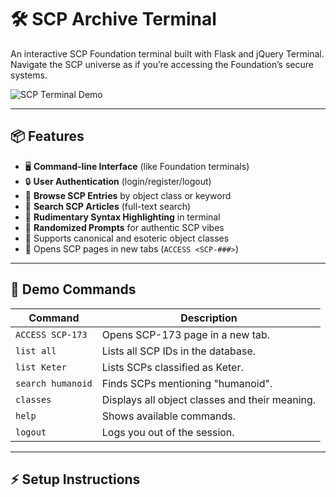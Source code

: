 # 🛠 SCP Archive Terminal
An interactive SCP Foundation terminal built with Flask and jQuery Terminal.  
Navigate the SCP universe as if you’re accessing the Foundation’s secure systems.  

![SCP Terminal Demo]()

---

## 📦 Features

- 🖥 **Command-line Interface** (like Foundation terminals)
- 🔒 **User Authentication** (login/register/logout)
- 📂 **Browse SCP Entries** by object class or keyword
- 🧠 **Search SCP Articles** (full-text search)
- 🎨 **Rudimentary Syntax Highlighting** in terminal
- 🌈 **Randomized Prompts** for authentic SCP vibes
- 🪩 Supports canonical and esoteric object classes
- 🔗 Opens SCP pages in new tabs (`ACCESS <SCP-###>`)

---

## 🚀 Demo Commands

| Command                 | Description                                     |
|-------------------------|-------------------------------------------------|
| `ACCESS SCP-173`        | Opens SCP-173 page in a new tab.                |
| `list all`              | Lists all SCP IDs in the database.              |
| `list Keter`            | Lists SCPs classified as Keter.                 |
| `search humanoid`       | Finds SCPs mentioning "humanoid".               |
| `classes`               | Displays all object classes and their meaning.  |
| `help`                  | Shows available commands.                       |
| `logout`                | Logs you out of the session.                    |

---

## ⚡ Setup Instructions
